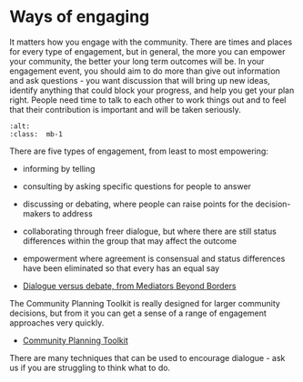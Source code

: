 # Ways of engaging

It matters how you engage with the community. There are times and places for every type of engagement, but in general, the more you can empower your community, the better your long term outcomes will be.   In your engagement event, you should aim to do more than give out information and ask questions - you want discussion that will bring up new ideas, identify anything that could block your progress, and help you get your plan right.  People need time to talk to each other to work things out and to feel that their contribution is important and will be taken seriously.

```{image} /images/engagement.png
:alt: 
:class:  mb-1
```

There are five types of engagement, from least to most empowering:

-  informing by telling
- consulting by asking specific questions for people to answer
- discussing or debating, where people can raise points for the decision-makers to address
- collaborating through freer dialogue, but where there are still status differences within the group that may affect the outcome
- empowerment where agreement is consensual and status differences have been eliminated so that every has an equal say

- [Dialogue versus debate, from Mediators Beyond Borders](https://mediatorsbeyondborders.org/what-we-do/conflict-literacy-framework/dialogue-and-facilitation/)

The Community Planning Toolkit is really designed for larger community decisions, but from it you can get a sense of a range of engagement approaches very quickly.

- [Community Planning Toolkit](https://www.communityplanningtoolkit.org/sites/default/files/Engagement0815.pdf)

There are many techniques that can be used to encourage dialogue - ask us if you are struggling to think what to do.